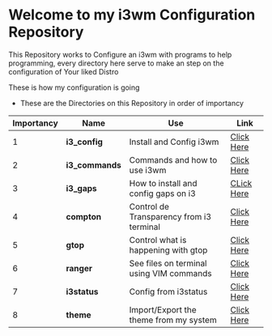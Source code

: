 # Welcome to my i3wm Configuration Repository

This Repository works to Configure an i3wm with programs to help programming, every directory here serve to make an step on the configuration of Your liked Distro

These is how my configuration is going

* These are the Directories on this Repository in order of importancy

|Importancy|Name|Use|Link
|---|---|---|---|
1|**i3_config**|Install and Config i3wm|[Click Here](i3_config)
2|**i3_commands**| Commands and how to use i3wm|[Click Here](i3_commands)
3|**i3_gaps**| How to install and config gaps on i3|[CLick Here](i3_gaps)
4|**compton**| Control de Transparency from i3 terminal| [Click Here](compton)
5|**gtop**| Control what is happening with gtop|[Click Here](gtop)
6|**ranger**| See files on terminal using VIM commands|[Click Here](ranger)
7|**i3status**| Config from i3status|[Click Here](i3_status)
8|**theme**| Import/Export the theme from my system|[Click Here](theme)


